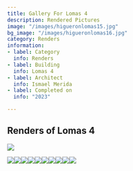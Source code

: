 ```yaml
---
title: Gallery For Lomas 4
description: Rendered Pictures
image: "/images/higueronlomas15.jpg"
bg_image: "/images/higueronlomas16.jpg"
category: Renders
information:
- label: Category
  info: Renders
- label: Building
  info: Lomas 4
- label: Architect
  info: Ismael Merida
- label: Completed on
  info: "2023"

---
```

## Renders of Lomas 4

![](/images/higueronlomas11.jpg)

![](/images/higueronlomas12.jpg)![](/images/higueronlomas13.jpg)![](/images/higueronlomas14.jpg)![](/images/higueronlomas15.jpg)![](/images/higueronlomas16.jpg)![](/images/higueronlomas17.jpg)![](/images/higueronlomas18.jpg)![](/images/higueronlomas19.jpg)![](/images/higueronlomas20.jpg)![](/images/higueronlomas21.jpg)